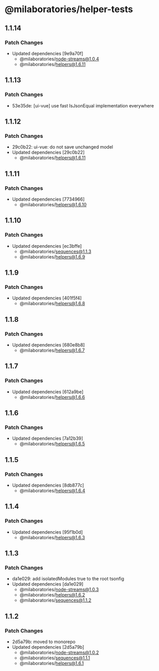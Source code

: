 # @milaboratories/helper-tests

## 1.1.14

### Patch Changes

- Updated dependencies [9e9a70f]
  - @milaboratories/node-streams@1.0.4
  - @milaboratories/helpers@1.6.11

## 1.1.13

### Patch Changes

- 53e35de: [ui-vue] use fast IsJsonEqual implementation everywhere

## 1.1.12

### Patch Changes

- 29c0b22: ui-vue: do not save unchanged model
- Updated dependencies [29c0b22]
  - @milaboratories/helpers@1.6.11

## 1.1.11

### Patch Changes

- Updated dependencies [7734966]
  - @milaboratories/helpers@1.6.10

## 1.1.10

### Patch Changes

- Updated dependencies [ec3bffe]
  - @milaboratories/sequences@1.1.3
  - @milaboratories/helpers@1.6.9

## 1.1.9

### Patch Changes

- Updated dependencies [401f5f4]
  - @milaboratories/helpers@1.6.8

## 1.1.8

### Patch Changes

- Updated dependencies [680e8b8]
  - @milaboratories/helpers@1.6.7

## 1.1.7

### Patch Changes

- Updated dependencies [612a9be]
  - @milaboratories/helpers@1.6.6

## 1.1.6

### Patch Changes

- Updated dependencies [7a12b39]
  - @milaboratories/helpers@1.6.5

## 1.1.5

### Patch Changes

- Updated dependencies [8db877c]
  - @milaboratories/helpers@1.6.4

## 1.1.4

### Patch Changes

- Updated dependencies [95f1b0d]
  - @milaboratories/helpers@1.6.3

## 1.1.3

### Patch Changes

- da1e029: add isolatedModules true to the root tsonfig
- Updated dependencies [da1e029]
  - @milaboratories/node-streams@1.0.3
  - @milaboratories/helpers@1.6.2
  - @milaboratories/sequences@1.1.2

## 1.1.2

### Patch Changes

- 2d5a79b: moved to monorepo
- Updated dependencies [2d5a79b]
  - @milaboratories/node-streams@1.0.2
  - @milaboratories/sequences@1.1.1
  - @milaboratories/helpers@1.6.1
